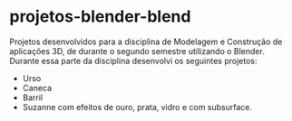 # projetos-blender-blend
Projetos desenvolvidos para a disciplina de Modelagem e Construção de aplicações 3D, de durante o segundo semestre utilizando o Blender.
Durante essa parte da disciplina desenvolvi os seguintes projetos:
- Urso
- Caneca
- Barril
- Suzanne com efeitos de ouro, prata, vidro e com subsurface.
  
